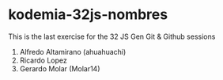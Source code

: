 # kodemia-32js-nombres

This is the last exercise for the 32 JS Gen Git &amp; Github sessions

1. Alfredo Altamirano (ahuahuachi)
2. Ricardo Lopez
3. Gerardo Molar (Molar14)
